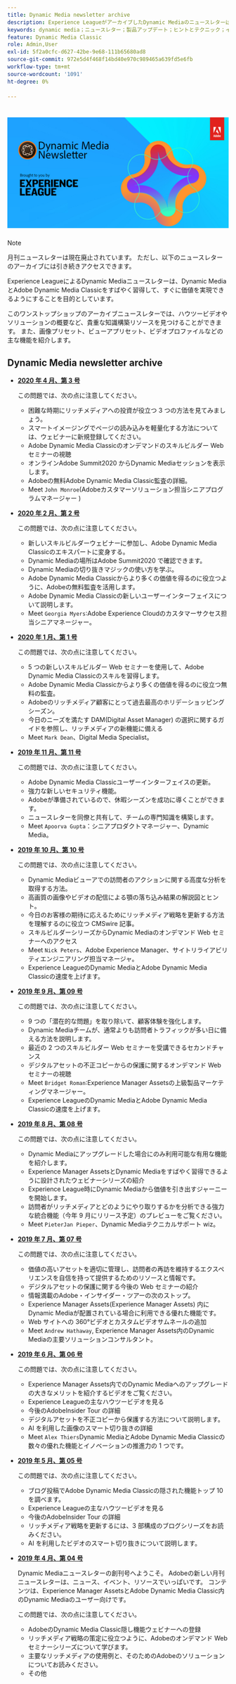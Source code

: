 ```yaml
---
title: Dynamic Media newsletter archive
description: Experience LeagueがアーカイブしたDynamic Mediaのニュースレターは、月刊ニュースレターでした。 Dynamic MediaとAdobe Dynamic Media Classicを素早く習得し、すぐに価値を実現できるように工夫されています。 アーカイブされたニュースレターには、廃止されたワンストップショップニュースレターで利用できる貴重な知識構築リソースが含まれています。 アーカイブされたニュースレターには、ハウツービデオとソリューションの概要が含まれます。 また、画像プリセット、ビューアプリセット、ビデオプロファイルなどの主な機能を紹介します。
keywords: dynamic media；ニュースレター；製品アップデート；ヒントとテクニック；イベント；顧客の成功；ブログ；ブログ；画像；ビデオ；機能；機能
feature: Dynamic Media Classic
role: Admin,User
exl-id: 5f2a0cfc-d627-42be-9e68-111b65680ad8
source-git-commit: 972e5d4f468f14bd40e970c989465a639fd5e6fb
workflow-type: tm+mt
source-wordcount: '1091'
ht-degree: 0%

---
```



# ![Dynamic Mediaニュースレターのロゴ](/help/assets/dynamic-media-newsletter-logo.png)

>[!NOTE]
>
>月刊ニュースレターは現在廃止されています。 ただし、以下のニュースレターのアーカイブには引き続きアクセスできます。

Experience LeagueによるDynamic Mediaニュースレターは、Dynamic MediaとAdobe Dynamic Media Classicをすばやく習得して、すぐに価値を実現できるようにすることを目的としています。

このワンストップショップのアーカイブニュースレターでは、ハウツービデオやソリューションの概要など、貴重な知識構築リソースを見つけることができます。 また、画像プリセット、ビューアプリセット、ビデオプロファイルなどの主な機能を紹介します。

<!-- microsite demo page https://experienceleague.adobe.com/tools/dynamic-media-demo/index.html -->

<!-- ## Get inspired. Stay informed.

[Sign up](https://www.adobe.com/subscription/dynamic-media-newsletter.html) to receive the Dynamic Media newsletter on a monthly basis in your inbox. -->

## Dynamic Media newsletter archive

<!-- * **[May 2020, Issue 4](https://expleague.azureedge.net/assets/aem/Experience-Insider-vol.31.html)**

    In this issue:

    * What business continuity means in uncertain times.
    * Key takeaways from the first all-digital Adobe Summit.
    * Must-watch Experience Manager breakout sessions.
    * Summit customer spotlight: Under Armour.
    * Never miss an Experience Insider webinar.
    * Public sector spotlight: The urgent need for digital enrollment.
    * Look what's new in Experience Manager Innovation.
    * Build your Experience Manager skills *live* with the Adobe pros.
    * Connect with the Adobe Experience Manager Community.
    * Fast-track your Adobe expertise with Adobe Experience League. -->

* **[2020 年 4 月、第 3 号](https://experienceleague.adobe.com/tools/dynamic-media-demo/newsletter/Dynamic_Media_Newsletter_04_2020_April.html)**

   この問題では、次の点に注意してください。

   * 困難な時期にリッチメディアへの投資が役立つ 3 つの方法を見てみましょう。
   * スマートイメージングでページの読み込みを軽量化する方法については、ウェビナーに新規登録してください。
   * Adobe Dynamic Media Classicのオンデマンドのスキルビルダー Web セミナーの視聴
   * オンラインAdobe Summit2020 からDynamic Mediaセッションを表示します。
   * Adobeの無料Adobe Dynamic Media Classic監査の詳細。
   * Meet `John Monroe`(Adobeカスタマーソリューション担当シニアプログラムマネージャー )

* **[2020 年 2 月、第 2 号](https://experienceleague.adobe.com/tools/dynamic-media-demo/newsletter/Dynamic_Media_Newsletter_02_2020_Feb.html)**

   この問題では、次の点に注意してください。

   * 新しいスキルビルダーウェビナーに参加し、Adobe Dynamic Media Classicのエキスパートに変身する。
   * Dynamic Mediaの場所はAdobe Summit2020 で確認できます。
   * Dynamic Mediaの切り抜きマジックの使い方を学ぶ。
   * Adobe Dynamic Media Classicからより多くの価値を得るのに役立つように、Adobeの無料監査を活用します。
   * Adobe Dynamic Media Classicの新しいユーザーインターフェイスについて説明します。
   * Meet `Georgia Myers`:Adobe Experience Cloudのカスタマーサクセス担当シニアマネージャー。

* **[2020 年 1 月、第 1 号](https://experienceleague.adobe.com/tools/dynamic-media-demo/newsletter/Dynamic_Media_Newsletter_01_2020_Jan.html)**

   この問題では、次の点に注意してください。

   * 5 つの新しいスキルビルダー Web セミナーを使用して、Adobe Dynamic Media Classicのスキルを習得します。
   * Adobe Dynamic Media Classicからより多くの価値を得るのに役立つ無料の監査。
   * Adobeのリッチメディア顧客にとって過去最高のホリデーショッピングシーズン。
   * 今日のニーズを満たす DAM(Digital Asset Manager) の選択に関するガイドを参照し、リッチメディアの新機能に備える
   * Meet `Mark Dean`、Digital Media Specialist。

* **[2019 年 11 月、第 11 号](https://experienceleague.adobe.com/tools/dynamic-media-demo/newsletter/Dynamic_Media_Newsletter_11_2019_Nov.html)**

   この問題では、次の点に注意してください。

   * Adobe Dynamic Media Classicユーザーインターフェイスの更新。
   * 強力な新しいセキュリティ機能。
   * Adobeが準備されているので、休暇シーズンを成功に導くことができます。
   * ニュースレターを同僚と共有して、チームの専門知識を構築します。
   * Meet `Apoorva Gupta`：シニアプロダクトマネージャー、Dynamic Media。

* **[2019 年 10 月、第 10 号](https://experienceleague.adobe.com/tools/dynamic-media-demo/newsletter/Dynamic_Media_Newsletter_10_2019_Oct.html)**

   この問題では、次の点に注意してください。

   * Dynamic Mediaビューアでの訪問者のアクションに関する高度な分析を取得する方法。
   * 高画質の画像やビデオの配信による顎の落ち込み結果の解説図とヒント。
   * 今日のお客様の期待に応えるためにリッチメディア戦略を更新する方法を理解するのに役立つ CMSwire 記事。
   * スキルビルダーシリーズからDynamic Mediaのオンデマンド Web セミナーへのアクセス
   * Meet `Nick Peters`、Adobe Experience Manager、サイトリライアビリティエンジニアリング担当マネージャ。
   * Experience LeagueのDynamic MediaとAdobe Dynamic Media Classicの速度を上げます。

* **[2019 年 9 月、第 09 号](https://experienceleague.adobe.com/tools/dynamic-media-demo/newsletter/Dynamic_Media_Newsletter_09_2019_Sept.html)**

   この問題では、次の点に注意してください。

   * 9 つの「潜在的な問題」を取り除いて、顧客体験を強化します。
   * Dynamic Mediaチームが、通常よりも訪問者トラフィックが多い日に備える方法を説明します。
   * 最近の 2 つのスキルビルダー Web セミナーを受講できるセカンドチャンス
   * デジタルアセットの不正コピーからの保護に関するオンデマンド Web セミナーの視聴
   * Meet `Bridget Roman`:Experience Manager Assetsの上級製品マーケティングマネージャー。
   * Experience LeagueのDynamic MediaとAdobe Dynamic Media Classicの速度を上げます。

* **[2019 年 8 月、第 08 号](https://experienceleague.adobe.com/tools/dynamic-media-demo/newsletter/Dynamic_Media_Newsletter_08_2019_Aug.html)**

   この問題では、次の点に注意してください。

   * Dynamic Mediaにアップグレードした場合にのみ利用可能な有用な機能を紹介します。
   * Experience Manager AssetsとDynamic Mediaをすばやく習得できるように設計されたウェビナーシリーズの紹介
   * Experience League時にDynamic Mediaから価値を引き出すジャーニーを開始します。
   * 訪問者がリッチメディアとどのようにやり取りするかを分析できる強力な統合機能（今年 9 月にリリース予定）のプレビューをご覧ください。
   * Meet `PieterJan Pieper`、Dynamic Mediaテクニカルサポート wiz。

* **[2019 年 7 月、第 07 号](https://experienceleague.adobe.com/tools/dynamic-media-demo/newsletter/Dynamic_Media_Newsletter_07_2019_July.html)**

   この問題では、次の点に注意してください。

   * 価値の高いアセットを適切に管理し、訪問者の再訪を維持するエクスペリエンスを自信を持って提供するためのリソースと情報です。
   * デジタルアセットの保護に関する今後の Web セミナーの紹介
   * 情報満載のAdobe・インサイダー・ツアーの次のストップ。
   * Experience Manager Assets(Experience Manager Assets) 内にDynamic Mediaが配置されている場合に利用できる優れた機能です。
   * Web サイトへの 360°ビデオとカスタムビデオサムネールの追加
   * Meet `Andrew Hathaway`, Experience Manager Assets内のDynamic Mediaの主要ソリューションコンサルタント。

* **[2019 年 6 月、第 06 号](https://experienceleague.adobe.com/tools/dynamic-media-demo/newsletter/Dynamic_Media_Newsletter_06_2019_June.html)**

   この問題では、次の点に注意してください。

   * Experience Manager Assets内でのDynamic Mediaへのアップグレードの大きなメリットを紹介するビデオをご覧ください。
   * Experience Leagueの主なハウツービデオを見る
   * 今後のAdobeInsider Tour の詳細
   * デジタルアセットを不正コピーから保護する方法について説明します。
   * AI を利用した画像のスマート切り抜きの詳細
   * Meet `Alex Thiers`Dynamic MediaとAdobe Dynamic Media Classicの数々の優れた機能とイノベーションの推進力の 1 つです。

* **[2019 年 5 月、第 05 号](https://experienceleague.adobe.com/tools/dynamic-media-demo/newsletter/Dynamic_Media_Newsletter_05_2019_May.html)**

   この問題では、次の点に注意してください。

   * ブログ投稿でAdobe Dynamic Media Classicの隠された機能トップ 10 を調べます。
   * Experience Leagueの主なハウツービデオを見る
   * 今後のAdobeInsider Tour の詳細
   * リッチメディア戦略を更新するには、3 部構成のブログシリーズをお読みください。
   * AI を利用したビデオのスマート切り抜きについて説明します。

* **[2019 年 4 月、第 04 号](https://experienceleague.adobe.com/tools/dynamic-media-demo/newsletter/Dynamic_Media_Newsletter_04_2019_April.html)**

   Dynamic Mediaニュースレターの創刊号へようこそ。 Adobeの新しい月刊ニュースレターは、ニュース、イベント、リソースでいっぱいです。 コンテンツは、Experience Manager AssetsとAdobe Dynamic Media Classic内のDynamic Mediaのユーザー向けです。

   この問題では、次の点に注意してください。

   * AdobeのDynamic Media Classic隠し機能ウェビナーへの登録
   * リッチメディア戦略の策定に役立つように、Adobeのオンデマンド Web セミナーシリーズについて学びます。
   * 主要なリッチメディアの使用例と、そのためのAdobeのソリューションについてお読みください。
   * その他

